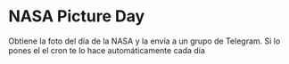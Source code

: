 # NASA Picture Day

Obtiene la foto del día de la NASA y la envía a un grupo de Telegram.
Si lo pones el el cron te lo hace automáticamente cada día